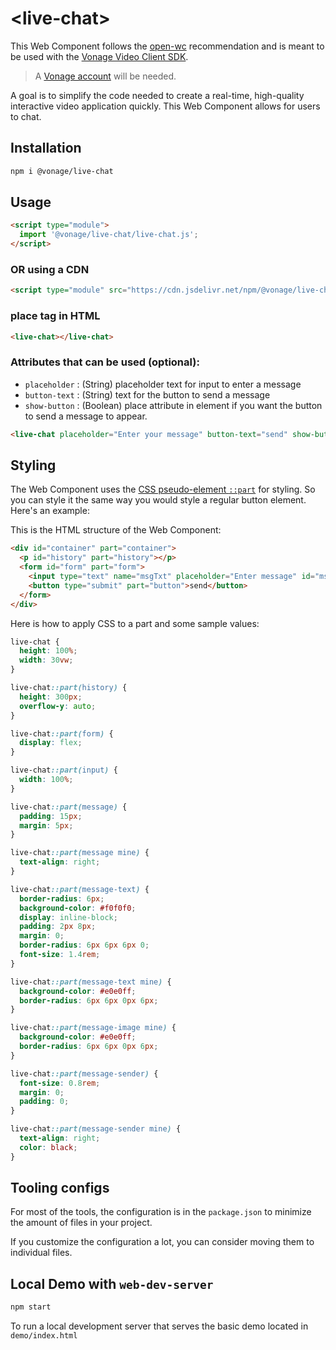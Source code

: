 # \<live-chat>

This Web Component follows the [open-wc](https://github.com/open-wc/open-wc) recommendation and is meant to be used with the [Vonage Video Client SDK](https://developer.vonage.com/en/video/client-sdks/web/overview).

> A [Vonage account](https://ui.idp.vonage.com/ui/auth/registration) will be needed.

A goal is to simplify the code needed to create a real-time, high-quality interactive video application quickly. This Web Component allows for users to chat.

## Installation

```bash
npm i @vonage/live-chat
```

## Usage

```html
<script type="module">
  import '@vonage/live-chat/live-chat.js';
</script>
```

### OR using a CDN
```html
<script type="module" src="https://cdn.jsdelivr.net/npm/@vonage/live-chat@latest/live-chat.js/+esm"></script>

```

### place tag in HTML

```html
<live-chat></live-chat>
```

### Attributes that can be used (optional):

- `placeholder` : (String) placeholder text for input to enter a message
- `button-text` : (String) text for the button to send a message
- `show-button` : (Boolean) place attribute in element if you want the button to send a message to appear.

```html
<live-chat placeholder="Enter your message" button-text="send" show-button></live-chat>
```

## Styling

The Web Component uses the [CSS pseudo-element `::part`](https://developer.mozilla.org/en-US/docs/Web/CSS/::part) for styling. So you can style it the same way you would style a regular button element. Here's an example:

This is the HTML structure of the Web Component:

```html
<div id="container" part="container">
  <p id="history" part="history"></p>
  <form id="form" part="form">
    <input type="text" name="msgTxt" placeholder="Enter message" id="msgTxt" part="input"></input>
    <button type="submit" part="button">send</button>
  </form>
</div>
```

Here is how to apply CSS to a part and some sample values:
```css
live-chat {
  height: 100%;
  width: 30vw;
}

live-chat::part(history) {
  height: 300px;
  overflow-y: auto;
}

live-chat::part(form) {
  display: flex;
}

live-chat::part(input) {
  width: 100%;
}

live-chat::part(message) {
  padding: 15px;
  margin: 5px;
}

live-chat::part(message mine) {
  text-align: right;
}

live-chat::part(message-text) {
  border-radius: 6px;
  background-color: #f0f0f0;
  display: inline-block;
  padding: 2px 8px;
  margin: 0;
  border-radius: 6px 6px 6px 0;
  font-size: 1.4rem;
}

live-chat::part(message-text mine) {
  background-color: #e0e0ff;
  border-radius: 6px 6px 0px 6px;
}

live-chat::part(message-image mine) {
  background-color: #e0e0ff;
  border-radius: 6px 6px 0px 6px;
}

live-chat::part(message-sender) {
  font-size: 0.8rem;
  margin: 0;
  padding: 0;
}

live-chat::part(message-sender mine) {
  text-align: right;
  color: black;
}
```

## Tooling configs

For most of the tools, the configuration is in the `package.json` to minimize the amount of files in your project.

If you customize the configuration a lot, you can consider moving them to individual files.

## Local Demo with `web-dev-server`

```bash
npm start
```

To run a local development server that serves the basic demo located in `demo/index.html`
